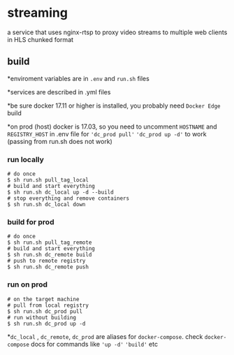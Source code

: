 # streaming
a service that uses nginx-rtsp to proxy video streams to multiple web clients in HLS chunked format

## build

*enviroment variables are in `.env` and `run.sh` files

*services are described in .yml files

*be sure docker 17.11 or higher is installed, you probably need `Docker Edge` build

*on prod (host) docker is 17.03, so you need to uncomment `HOSTNAME` and `REGISTRY_HOST` in .env file for `'dc_prod pull'`  `'dc_prod up -d'` to work (passing from run.sh does not work)


### run locally ###
```shell
# do once
$ sh run.sh pull_tag_local
# build and start everything
$ sh run.sh dc_local up -d --build
# stop everything and remove containers
$ sh run.sh dc_local down
```

### build for prod ###
```shell
# do once
$ sh run.sh pull_tag_remote
# build and start everything
$ sh run.sh dc_remote build
# push to remote registry
$ sh run.sh dc_remote push
```

### run on prod ###
```shell
# on the target machine
# pull from local registry
$ sh run.sh dc_prod pull
# run without building
$ sh run.sh dc_prod up -d

```

*`dc_local` , `dc_remote`, `dc_prod` are aliases for `docker-compose`. check `docker-compose` docs for commands like `'up -d'` `'build'` etc